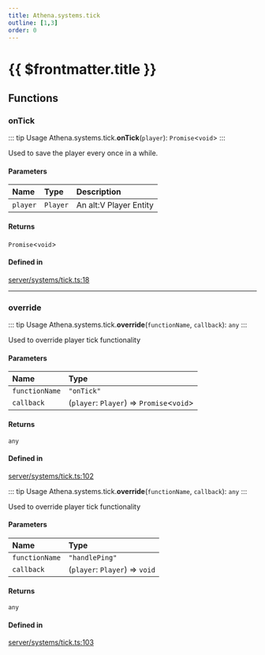 ```yaml
---
title: Athena.systems.tick
outline: [1,3]
order: 0
---
```


# {{ $frontmatter.title }}


## Functions

### onTick

::: tip Usage
Athena.systems.tick.**onTick**(`player`): `Promise`<`void`\>
:::

Used to save the player every once in a while.

#### Parameters

| Name | Type | Description |
| :------ | :------ | :------ |
| `player` | `Player` | An alt:V Player Entity |

#### Returns

`Promise`<`void`\>

#### Defined in

[server/systems/tick.ts:18](https://github.com/Stuyk/altv-athena/blob/8f61820/src/core/server/systems/tick.ts#L18)

___

### override

::: tip Usage
Athena.systems.tick.**override**(`functionName`, `callback`): `any`
:::

Used to override player tick functionality

#### Parameters

| Name | Type |
| :------ | :------ |
| `functionName` | ``"onTick"`` |
| `callback` | (`player`: `Player`) => `Promise`<`void`\> |

#### Returns

`any`

#### Defined in

[server/systems/tick.ts:102](https://github.com/Stuyk/altv-athena/blob/8f61820/src/core/server/systems/tick.ts#L102)

::: tip Usage
Athena.systems.tick.**override**(`functionName`, `callback`): `any`
:::

Used to override player tick functionality

#### Parameters

| Name | Type |
| :------ | :------ |
| `functionName` | ``"handlePing"`` |
| `callback` | (`player`: `Player`) => `void` |

#### Returns

`any`

#### Defined in

[server/systems/tick.ts:103](https://github.com/Stuyk/altv-athena/blob/8f61820/src/core/server/systems/tick.ts#L103)
